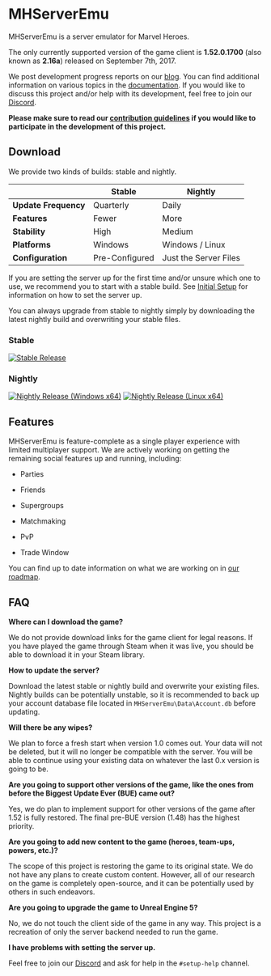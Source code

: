 # MHServerEmu

MHServerEmu is a server emulator for Marvel Heroes.

The only currently supported version of the game client is **1.52.0.1700** (also known as **2.16a**) released on September 7th, 2017.

We post development progress reports on our [blog](https://crypto137.github.io/MHServerEmu/). You can find additional information on various topics in the [documentation](./docs/Index.md). If you would like to discuss this project and/or help with its development, feel free to join our [Discord](https://discord.gg/hjR8Bj52t3).

**Please make sure to read our [contribution guidelines](./CONTRIBUTING.md) if you would like to participate in the development of this project.**

## Download

We provide two kinds of builds: stable and nightly.

|                      | Stable         | Nightly               |
| -------------------- | -------------- | --------------------- |
| **Update Frequency** | Quarterly      | Daily                 |
| **Features**         | Fewer          | More                  |
| **Stability**        | High           | Medium                |
| **Platforms**        | Windows        | Windows / Linux       |
| **Configuration**    | Pre-Configured | Just the Server Files |

If you are setting the server up for the first time and/or unsure which one to use, we recommend you to start with a stable build. See [Initial Setup](./docs/Setup/InitialSetup.md) for information on how to set the server up.

You can always upgrade from stable to nightly simply by downloading the latest nightly build and overwriting your stable files.

### Stable

[![Stable Release](https://img.shields.io/github/v/release/Crypto137/MHServerEmu?include_prereleases)](https://github.com/Crypto137/MHServerEmu/releases)

### Nightly

[![Nightly Release (Windows x64)](https://github.com/Crypto137/MHServerEmu/actions/workflows/nightly-release-windows-x64.yml/badge.svg)](https://nightly.link/Crypto137/MHServerEmu/workflows/nightly-release-windows-x64/master?preview) [![Nightly Release (Linux x64)](https://github.com/Crypto137/MHServerEmu/actions/workflows/nightly-release-linux-x64.yml/badge.svg)](https://nightly.link/Crypto137/MHServerEmu/workflows/nightly-release-linux-x64/master?preview)

## Features

MHServerEmu is feature-complete as a single player experience with limited multiplayer support. We are actively working on getting the remaining social features up and running, including:

- Parties

- Friends

- Supergroups

- Matchmaking

- PvP

- Trade Window

You can find up to date information on what we are working on in [our roadmap](https://github.com/users/Crypto137/projects/5).

## FAQ

**Where can I download the game?**

We do not provide download links for the game client for legal reasons. If you have played the game through Steam when it was live, you should be able to download it in your Steam library.

**How to update the server?**

Download the latest stable or nightly build and overwrite your existing files. Nightly builds can be potentially unstable, so it is recommended to back up your account database file located in `MHServerEmu\Data\Account.db` before updating.

**Will there be any wipes?**

We plan to force a fresh start when version 1.0 comes out. Your data will not be deleted, but it will no longer be compatible with the server. You will be able to continue using your existing data on whatever the last 0.x version is going to be.

**Are you going to support other versions of the game, like the ones from before the Biggest Update Ever (BUE) came out?**

Yes, we do plan to implement support for other versions of the game after 1.52 is fully restored. The final pre-BUE version (1.48) has the highest priority.

**Are you going to add new content to the game (heroes, team-ups, powers, etc.)?**

The scope of this project is restoring the game to its original state. We do not have any plans to create custom content. However, all of our research on the game is completely open-source, and it can be potentially used by others in such endeavors.

**Are you going to upgrade the game to Unreal Engine 5?**

No, we do not touch the client side of the game in any way. This project is a recreation of only the server backend needed to run the game.

**I have problems with setting the server up.**

Feel free to join our [Discord](https://discord.gg/hjR8Bj52t3) and ask for help in the `#setup-help` channel.
